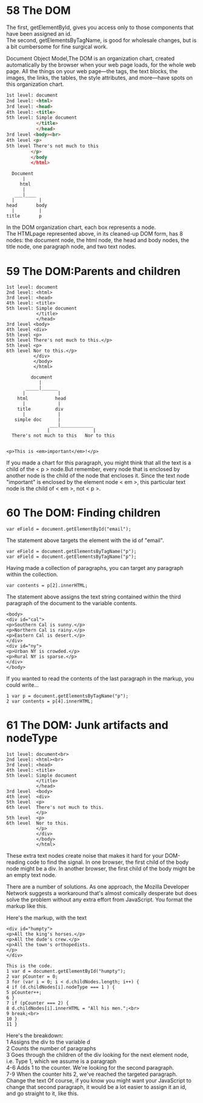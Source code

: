# 58 The DOM

The first, getElementById, gives you access only to those components that have been assigned an id.<br>The second, getElementsByTagName, is good for wholesale changes, but is a bit cumbersome for fine surgical work.

Document Object Model,The DOM is an organization chart, created automatically by the browser when your web page loads, for the whole web page. All the
things on your web page—the tags, the text blocks, the images, the links, the tables, the style attributes, and more—have spots on this organization chart. 

```HTMl
1st level: document
2nd level: <html>
3rd level: <head>
4th level: <title>
5th level: Simple document
           </title>
           </head>
3rd level <body><br>
4th level <p>
5th level There's not much to this
         </p>
         </body
         </html>
```
      
      Document
          |
         html
          |
       ___|____
      |         |
    head       body
      |         |
    title       p

In the DOM organization chart, each box represents a node.<br>
The HTMLpage represented above, in its cleaned-up DOM form, has 8 nodes: the document node,
the html node, the head and body nodes, the title node,
one paragraph node, and two text nodes.

# 59 The DOM:Parents and children
```
1st level: document 
2nd level: <html> 
3rd level: <head>
4th level: <title>
5th level: Simple document
           </title>
           </head>
3rd level <body>
4th level <div>
5th level <p>
6th level There's not much to this.</p>  
5th level <p>  
6th level Nor to this.</p>
          </div>  
          </body>
          </html>
```

```
         document
            |
       _____|______
      |            |
    html          head
      |            |
    title         div
      |            |
   simple doc      |
                ___|____________
               |                |
  There's not much to this   Nor to this
                  
```

```
<p>This is <em>important</em>!</p>
```
If you made a chart for this paragraph, you might think that all the text is a child of the < p > node.But remember, every node that is enclosed by another node is the child of the node that encloses it. Since the text node "important" is enclosed by the element node < em >, this particular text node is the child of < em >, not < p >.

# 60 The DOM: Finding children
```
var eField = document.getElementById("email");
```
The statement above targets the element with the id of "email".
```
var eField = document.getElementsByTagName("p");
var eField = document.getElementsByTagName("p");
```
Having made a collection of paragraphs, you can target any paragraph within the collection.
```
var contents = p[2].innerHTML;
```
The statement above assigns the text string contained within the third paragraph of the document to the variable contents.
```
<body>
<div id="cal">
<p>Southern Cal is sunny.</p>
<p>Northern Cal is rainy.</p>
<p>Eastern Cal is desert.</p>
</div>
<div id="ny">
<p>Urban NY is crowded.</p>
<p>Rural NY is sparse.</p>
</div>
</body>
```
If you wanted to read the contents of the last paragraph in the markup, you could write...
```
1 var p = document.getElementsByTagName("p");
2 var contents = p[4].innerHTML;
```
# 61 The DOM: Junk artifacts and nodeType
```
1st level: document<br>
2nd level: <html><br>
3rd level: <head>
4th level: <title>
5th level: Simple document
           </title>
           </head>
3rd level  <body>
4th level  <div>
5th level  <p>
6th level  There's not much to this.
           </p>
5th level  <p>
6th level  Nor to this.
           </p>
           </div>
           </body>
           </html>
```
These extra text nodes create noise that makes it hard for your DOM-reading code to find
the signal. In one browser, the first child of the body node might be a div. In another browser,
the first child of the body might be an empty text node.

There are a number of solutions. As one approach, the Mozilla Developer Network
suggests a workaround that's almost comically desperate but does solve the problem without
any extra effort from JavaScript. You format the markup like this.

Here's the markup, with the text 
```
<div id="humpty">
<p>All the king's horses.</p>
<p>All the dude's crew.</p>
<p>All the town's orthopedists.
</p>
</div>

This is the code.
1 var d = document.getElementById("humpty");
2 var pCounter = 0;
3 for (var i = 0; i < d.childNodes.length; i++) {
4 if (d.childNodes[i].nodeType === 1 ) {
5 pCounter++; 
6 }
7 if (pCounter === 2) {
8 d.childNodes[i].innerHTML = "All his men.";<br>
9 break;<br>
10 }
11 }
```
Here's the breakdown:<br>
1 Assigns the div to the variable d<br>
2 Counts the number of paragraphs<br>
3 Goes through the children of the div looking for the next element node, i.e. Type 1,
which we assume is a paragraph<br>
4-6 Adds 1 to the counter. We're looking for the second paragraph.<br>
7-9 When the counter hits 2, we've reached the targeted paragraph. Change the text
Of course, if you know you might want your JavaScript to change that second paragraph,
it would be a lot easier to assign it an id, and go straight to it, like this.

